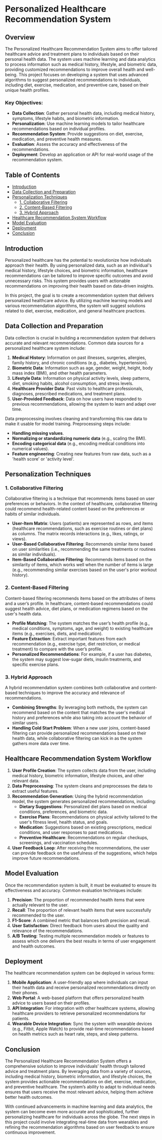 # Personalized Healthcare Recommendation System

## Overview

The Personalized Healthcare Recommendation System aims to offer tailored healthcare advice and treatment plans to individuals based on their personal health data. The system uses machine learning and data analytics to process information such as medical history, lifestyle, and biometric data, providing customized recommendations to improve overall health and well-being. This project focuses on developing a system that uses advanced algorithms to suggest personalized recommendations to individuals, including diet, exercise, medication, and preventive care, based on their unique health profiles.

### Key Objectives:
- **Data Collection**: Gather personal health data, including medical history, symptoms, lifestyle habits, and biometric information.
- **Personalization**: Use machine learning models to tailor healthcare recommendations based on individual profiles.
- **Recommendation System**: Provide suggestions on diet, exercise, medication, and preventive health measures.
- **Evaluation**: Assess the accuracy and effectiveness of the recommendations.
- **Deployment**: Develop an application or API for real-world usage of the recommendation system.

## Table of Contents

- [Introduction](#introduction)
- [Data Collection and Preparation](#data-collection-and-preparation)
- [Personalization Techniques](#personalization-techniques)
  - [1. Collaborative Filtering](#1-collaborative-filtering)
  - [2. Content-Based Filtering](#2-content-based-filtering)
  - [3. Hybrid Approach](#3-hybrid-approach)
- [Healthcare Recommendation System Workflow](#healthcare-recommendation-system-workflow)
- [Model Evaluation](#model-evaluation)
- [Deployment](#deployment)
- [Conclusion](#conclusion)

## Introduction

Personalized healthcare has the potential to revolutionize how individuals approach their health. By using personalized data, such as an individual's medical history, lifestyle choices, and biometric information, healthcare recommendations can be tailored to improve specific outcomes and avoid unnecessary risks. This system provides users with actionable recommendations on improving their health based on data-driven insights.

In this project, the goal is to create a recommendation system that delivers personalized healthcare advice. By utilizing machine learning models and various recommendation algorithms, the system will suggest solutions related to diet, exercise, medication, and general healthcare practices.

## Data Collection and Preparation

Data collection is crucial in building a recommendation system that delivers accurate and relevant recommendations. Common data sources for a personalized healthcare system include:

1. **Medical History**: Information on past illnesses, surgeries, allergies, family history, and chronic conditions (e.g., diabetes, hypertension).
2. **Biometric Data**: Information such as age, gender, weight, height, body mass index (BMI), and other health parameters.
3. **Lifestyle Data**: Information on physical activity levels, sleep patterns, diet, smoking habits, alcohol consumption, and stress levels.
4. **Healthcare Provider Data**: Past visits to healthcare professionals, diagnoses, prescribed medications, and treatment plans.
5. **User-Provided Feedback**: Data on how users have responded to previous recommendations, allowing the system to learn and adapt over time.

Data preprocessing involves cleaning and transforming this raw data to make it usable for model training. Preprocessing steps include:
- **Handling missing values**.
- **Normalizing or standardizing numeric data** (e.g., scaling the BMI).
- **Encoding categorical data** (e.g., encoding medical conditions into numerical values).
- **Feature engineering**: Creating new features from raw data, such as a 'health score' or 'activity level'.

## Personalization Techniques

### 1. Collaborative Filtering

Collaborative filtering is a technique that recommends items based on user preferences or behaviors. In the context of healthcare, collaborative filtering could recommend health-related content based on the preferences or habits of similar individuals.

- **User-Item Matrix**: Users (patients) are represented as rows, and items (healthcare recommendations, such as exercise routines or diet plans) as columns. The matrix records interactions (e.g., likes, ratings, or views).
- **User-Based Collaborative Filtering**: Recommends similar items based on user similarities (i.e., recommending the same treatments or routines as similar individuals).
- **Item-Based Collaborative Filtering**: Recommends items based on the similarity of items, which works well when the number of items is large (e.g., recommending similar exercises based on the user's prior workout history).

### 2. Content-Based Filtering

Content-based filtering recommends items based on the attributes of items and a user’s profile. In healthcare, content-based recommendations could suggest health advice, diet plans, or medication regimens based on the user's health data.

- **Profile Matching**: The system matches the user’s health profile (e.g., medical conditions, symptoms, age, and weight) to existing healthcare items (e.g., exercises, diets, and medication).
- **Feature Extraction**: Extract important features from each recommendation (e.g., exercise type, diet restriction, or medical treatment) to compare with the user’s profile.
- **Personalized Recommendations**: For example, if a user has diabetes, the system may suggest low-sugar diets, insulin treatments, and specific exercise plans.

### 3. Hybrid Approach

A hybrid recommendation system combines both collaborative and content-based techniques to improve the accuracy and relevance of recommendations.

- **Combining Strengths**: By leveraging both methods, the system can recommend based on the content that matches the user's medical history and preferences while also taking into account the behavior of similar users.
- **Handling Cold Start Problem**: When a new user joins, content-based filtering can provide personalized recommendations based on their health data, while collaborative filtering can kick in as the system gathers more data over time.

## Healthcare Recommendation System Workflow

1. **User Profile Creation**: The system collects data from the user, including medical history, biometric information, lifestyle choices, and other relevant data.
2. **Data Preprocessing**: The system cleans and preprocesses the data to extract useful features.
3. **Recommendation Generation**: Using the hybrid recommendation model, the system generates personalized recommendations, including:
   - **Dietary Suggestions**: Personalized diet plans based on medical conditions, preferences, and biometric data.
   - **Exercise Plans**: Recommendations on physical activity tailored to the user's fitness level, health status, and goals.
   - **Medication**: Suggestions based on existing prescriptions, medical conditions, and user responses to past medications.
   - **Preventive Healthcare**: Recommendations on regular checkups, screenings, and vaccination schedules.
4. **User Feedback Loop**: After receiving the recommendations, the user can provide feedback on the usefulness of the suggestions, which helps improve future recommendations.

## Model Evaluation

Once the recommendation system is built, it must be evaluated to ensure its effectiveness and accuracy. Common evaluation techniques include:

1. **Precision**: The proportion of recommended health items that were actually relevant to the user.
2. **Recall**: The proportion of relevant health items that were successfully recommended to the user.
3. **F1-Score**: A combined metric that balances both precision and recall.
4. **User Satisfaction**: Direct feedback from users about the quality and relevance of the recommendations.
5. **A/B Testing**: Testing multiple recommendation models or features to assess which one delivers the best results in terms of user engagement and health outcomes.

## Deployment

The healthcare recommendation system can be deployed in various forms:

1. **Mobile Application**: A user-friendly app where individuals can input their health data and receive personalized recommendations directly on their phones.
2. **Web Portal**: A web-based platform that offers personalized health advice to users based on their profiles.
3. **API Integration**: For integration with other healthcare systems, allowing healthcare providers to retrieve personalized recommendations for patients.
4. **Wearable Device Integration**: Sync the system with wearable devices (e.g., Fitbit, Apple Watch) to provide real-time recommendations based on health metrics such as heart rate, steps, and sleep patterns.

## Conclusion

The Personalized Healthcare Recommendation System offers a comprehensive solution to improve individuals’ health through tailored advice and treatment plans. By leveraging data from a variety of sources, including medical history, biometric information, and lifestyle choices, the system provides actionable recommendations on diet, exercise, medication, and preventive healthcare. The system’s ability to adapt to individual needs ensures that users receive the most relevant advice, helping them achieve better health outcomes.

With continued advancements in machine learning and data analytics, the system can become even more accurate and sophisticated, further personalizing healthcare for individuals across the globe. The next steps in this project could involve integrating real-time data from wearables and refining the recommendation algorithms based on user feedback to ensure continuous improvement.
